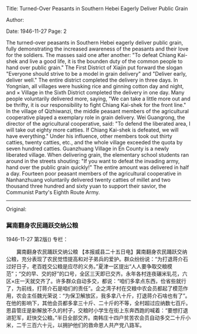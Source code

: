 Title: Turned-Over Peasants in Southern Hebei Eagerly Deliver Public Grain

Author:

Date: 1946-11-27
Page: 2

The turned-over peasants in Southern Hebei eagerly deliver public grain, fully demonstrating the increased awareness of the peasants and their love for the soldiers. The masses said one after another: "To defeat Chiang Kai-shek and live a good life, it is the bounden duty of the common people to hand over public grain." The First District of Xiajin put forward the slogan "Everyone should strive to be a model in grain delivery" and "Deliver early, deliver well." The entire district completed the delivery in three days. In Yongnian, all villages were husking rice and ginning cotton day and night, and × Village in the Sixth District completed the delivery in one day. Many people voluntarily delivered more, saying, "We can take a little more out and be thrifty, it is our responsibility to fight Chiang Kai-shek for the front line." In the village of Qizhiwanzi, the middle peasant members of the agricultural cooperative played a exemplary role in grain delivery. Wei Guangrong, the director of the agricultural cooperative, said: "To defend the liberated area, I will take out eighty more catties. If Chiang Kai-shek is defeated, we will have everything." Under his influence, other members took out thirty catties, twenty catties, etc., and the whole village exceeded the quota by seven hundred catties. Guanzhuang Village in En County is a newly liberated village. When delivering grain, the elementary school students ran around in the streets shouting: "If you want to defeat the invading army, hand over the public grain quickly!" The entire amount was delivered in half a day. Fourteen poor peasant members of the agricultural cooperative in Nanhanzhuang voluntarily delivered twenty catties of millet and two thousand three hundred and sixty yuan to support their savior, the Communist Party's Eighth Route Army.



<hr /> 

Original: 


### 冀南翻身农民踊跃交纳公粮

1946-11-27
第2版()
专栏：

　　冀南翻身农民踊跃交纳公粮
    【本报威县二十五日电】冀南翻身农民踊跃交纳公粮，充分表现了农民觉悟提高和对子弟兵的爱护。群众纷纷说：“为打退蒋介石过好日子，老百姓交公粮是应尽的义务。”夏津一区提出“人人要争取交粮模范”；“交的早、交的好”的口号，全区三天即已交齐。永年各村连夜碾米轧花，六区×庄一天就交齐了。许多群众自动多交，都说：“咱们多拿点东西，俭省些就行了，为前线，打蒋介石是咱们的责任”。企之湾子村在交粮中农会员都起了模范作用，农会主任魏光荣说：“为保卫解放区，我多拿八十斤，打退蒋介石啥也有了”。在他的影响下，其他会员都多拿三十斤、二十斤的不等，全村超过应纳数七百斤。恩县管庄是新解放不久的村子，交粮时小学生在街上东奔西跑的喊着：“要想打退进犯军，赶快交公粮。”半日全部交齐。南韩庄十四户贫苦农会员自动多交二十斤小米，二千三百六十元，以拥护他们的救命恩人共产党八路军。
